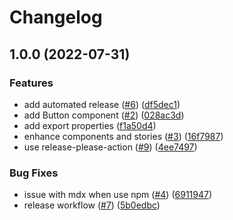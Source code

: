 # Changelog

## 1.0.0 (2022-07-31)


### Features

* add automated release ([#6](https://github.com/boilertowns/react-ui-boilerplate/issues/6)) ([df5dec1](https://github.com/boilertowns/react-ui-boilerplate/commit/df5dec1cb6dc2d144553ec6624a750b947d9cedd))
* add Button component ([#2](https://github.com/boilertowns/react-ui-boilerplate/issues/2)) ([028ac3d](https://github.com/boilertowns/react-ui-boilerplate/commit/028ac3ddab3e37e90b3178deacfb4fcb180bb6c9))
* add export properties ([f1a50d4](https://github.com/boilertowns/react-ui-boilerplate/commit/f1a50d422919c2cf9def4cdc8e2444006c19001a))
* enhance components and stories ([#3](https://github.com/boilertowns/react-ui-boilerplate/issues/3)) ([16f7987](https://github.com/boilertowns/react-ui-boilerplate/commit/16f7987e65a5c9cde2e2f467e82add79d2936a92))
* use release-please-action ([#9](https://github.com/boilertowns/react-ui-boilerplate/issues/9)) ([4ee7497](https://github.com/boilertowns/react-ui-boilerplate/commit/4ee7497ec2755164045e894796976968cc8e5919))


### Bug Fixes

* issue with mdx when use npm ([#4](https://github.com/boilertowns/react-ui-boilerplate/issues/4)) ([6911947](https://github.com/boilertowns/react-ui-boilerplate/commit/6911947be658b84bf3b3b31d9f95b4af457973ea))
* release workflow ([#7](https://github.com/boilertowns/react-ui-boilerplate/issues/7)) ([5b0edbc](https://github.com/boilertowns/react-ui-boilerplate/commit/5b0edbcc7fb6e3a7debc7113616f5c409b5f29da))
